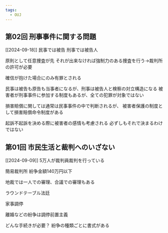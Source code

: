```yaml
---
tags:
  - OUJ
---
```

## 第02回 刑事事件に関する問題
[[2024-09-18]]
民事では被告
刑事では被告人

原則として任意捜査が先
それが出来なければ強制力のある捜査を行う→裁判所の許可が必要

確信が抱けた場合にのみ有罪とされる

民事は被告も原告も当事者になるが、刑事は被告人と検察の対立構造になる
被害者が刑事事件に参加する制度もあるが、全ての犯罪が対象ではない

損害賠償に関しては通常は民事事件の中で判断されるが、
被害者保護の制度として損害賠償命令制度がある

起訴不起訴を決める際に被害者の感情も考慮される
必ずしもそれで決まるわけではない


## 第01回 市民生活と裁判へのいざない
[[2024-09-09]]
5万人が裁判員裁判を行っている

簡易裁判所
紛争金額140万円以下

地裁では一人での審理、合議での審理もある

ラウンドテーブル法廷

家事調停

離婚などの紛争は調停前置主義

どんな手続きが必要？
紛争の種類ごとに書式がある


